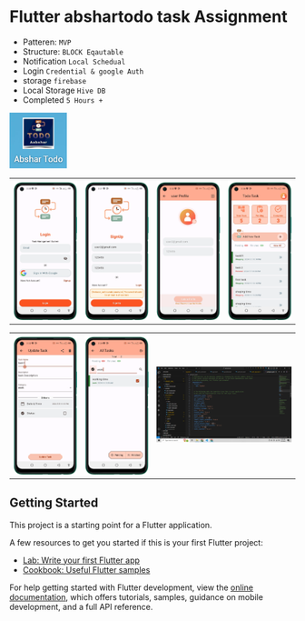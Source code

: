 # Flutter abshartodo task Assignment
  - Patteren: `MVP`
  - Structure: `BLOCK Eqautable`
  - Notification `Local Schedual`
  - Login `Credential & google Auth`
  - storage `firebase`
  - Local Storage `Hive DB`
  - Completed `5 Hours +`

  
<img style='width:20%;' src='appicon.png'>
<table style='border:none;width:100%'>
  <td style='width:24%;'>
   <img style='width:100%;' src='img1.png'>
  </td>
  <td style='width:24%;'>
  <img style='width:100%;' src='img2.png'>
  </td>
   <td style='width:24%;'>
  <img style='width:100%;' src='img3.png'>
  </td>
   </td>
   <td style='width:24%;'>
  <img style='width:100%;' src='img4.png'>
  </td>
</table>
<table style='border:none;width:100%'>
  <td style='width:24%;'>
   <img style='width:100%;' src='img5.png'>
  </td>
  <td style='width:24%;'>
  <img style='width:100%;' src='img6.png'>
  </td>
   <td style='width:48%;'>
  <img style='width:100%;' src='dependencies.png'>
  </td>
   </td>
</table>

## Getting Started

This project is a starting point for a Flutter application.

A few resources to get you started if this is your first Flutter project:

- [Lab: Write your first Flutter app](https://docs.flutter.dev/get-started/codelab)
- [Cookbook: Useful Flutter samples](https://docs.flutter.dev/cookbook)

For help getting started with Flutter development, view the
[online documentation](https://docs.flutter.dev/), which offers tutorials,
samples, guidance on mobile development, and a full API reference.
